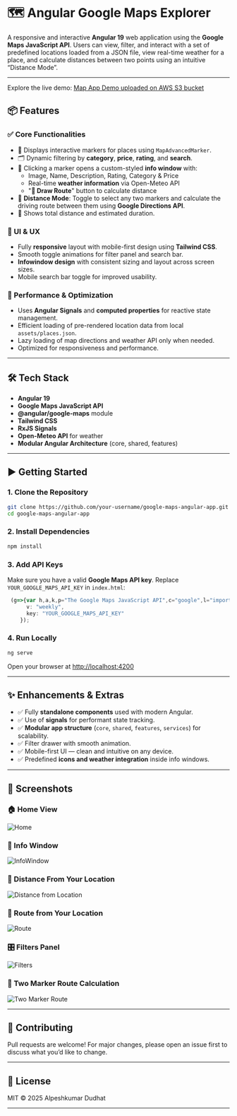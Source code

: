 # 🗺️ Angular Google Maps Explorer

A responsive and interactive **Angular 19** web application using the **Google Maps JavaScript API**. Users can view, filter, and interact with a set of predefined locations loaded from a JSON file, view real-time weather for a place, and calculate distances between two points using an intuitive “Distance Mode”.

---

Explore the live demo: [Map App Demo uploaded on AWS S3 bucket](https://d17k8njvispv78.cloudfront.net/)

## 📦 Features

### ✅ Core Functionalities
- 📍 Displays interactive markers for places using `MapAdvancedMarker`.
- 🗂️ Dynamic filtering by **category**, **price**, **rating**, and **search**.
- 💬 Clicking a marker opens a custom-styled **info window** with:
  - Image, Name, Description, Rating, Category & Price
  - Real-time **weather information** via Open-Meteo API
  - "**🧭 Draw Route**" button to calculate distance
- 🧭 **Distance Mode**: Toggle to select any two markers and calculate the driving route between them using **Google Directions API**.
- 📏 Shows total distance and estimated duration.

### 🎨 UI & UX
- Fully **responsive** layout with mobile-first design using **Tailwind CSS**.
- Smooth toggle animations for filter panel and search bar.
- **Infowindow design** with consistent sizing and layout across screen sizes.
- Mobile search bar toggle for improved usability.

### 🚀 Performance & Optimization
- Uses **Angular Signals** and **computed properties** for reactive state management.
- Efficient loading of pre-rendered location data from local `assets/places.json`.
- Lazy loading of map directions and weather API only when needed.
- Optimized for responsiveness and performance.

---

## 🛠️ Tech Stack

- **Angular 19**
- **Google Maps JavaScript API**
- **@angular/google-maps** module
- **Tailwind CSS**
- **RxJS Signals**
- **Open-Meteo API** for weather
- **Modular Angular Architecture** (core, shared, features)

---

## ▶️ Getting Started

### 1. Clone the Repository

```bash
git clone https://github.com/your-username/google-maps-angular-app.git
cd google-maps-angular-app
```

### 2. Install Dependencies

```bash
npm install
```

### 3. Add API Keys

Make sure you have a valid **Google Maps API key**. Replace `YOUR_GOOGLE_MAPS_API_KEY` in `index.html`:

```ts
 (g=>{var h,a,k,p="The Google Maps JavaScript API",c="google",l="importLibrary",q="__ib__",m=document,b=window;b=b[c]||(b[c]={});var d=b.maps||(b.maps={}),r=new Set,e=new URLSearchParams,u=()=>h||(h=new Promise(async(f,n)=>{await (a=m.createElement("script"));e.set("libraries",[...r]+"");for(k in g)e.set(k.replace(/[A-Z]/g,t=>"_"+t[0].toLowerCase()),g[k]);e.set("callback",c+".maps."+q);a.src=`https://maps.${c}apis.com/maps/api/js?`+e;d[q]=f;a.onerror=()=>h=n(Error(p+" could not load."));a.nonce=m.querySelector("script[nonce]")?.nonce||"";m.head.append(a)}));d[l]?console.warn(p+" only loads once. Ignoring:",g):d[l]=(f,...n)=>r.add(f)&&u().then(()=>d[l](f,...n))})({
      v: "weekly",
      key: "YOUR_GOOGLE_MAPS_API_KEY"
    });
```

### 4. Run Locally

```bash
ng serve
```

Open your browser at [http://localhost:4200](http://localhost:4200)

---

## ✨ Enhancements & Extras

- ✅ Fully **standalone components** used with modern Angular.
- ✅ Use of **signals** for performant state tracking.
- ✅ **Modular app structure** (`core`, `shared`, `features`, `services`) for scalability.
- ✅ Filter drawer with smooth animation.
- ✅ Mobile-first UI — clean and intuitive on any device.
- ✅ Predefined **icons and weather integration** inside info windows.

---
## 📸 Screenshots

### 🏠 Home View
![Home](./screenshots/home.png)

### 🧭 Info Window
![InfoWindow](./screenshots/infowindow.png)

### 📍 Distance From Your Location
![Distance from Location](./screenshots/Distance_from_your_location.png)

### 🧭 Route from Your Location
![Route](./screenshots/Route_from_your_location.png)

### 🎛️ Filters Panel
![Filters](./screenshots/filters.png)

### 📏 Two Marker Route Calculation
![Two Marker Route](./screenshots/two_marker_destination_route_calculation.png)

---

## 🤝 Contributing

Pull requests are welcome! For major changes, please open an issue first to discuss what you’d like to change.

---

## 📄 License

MIT © 2025 Alpeshkumar Dudhat

---